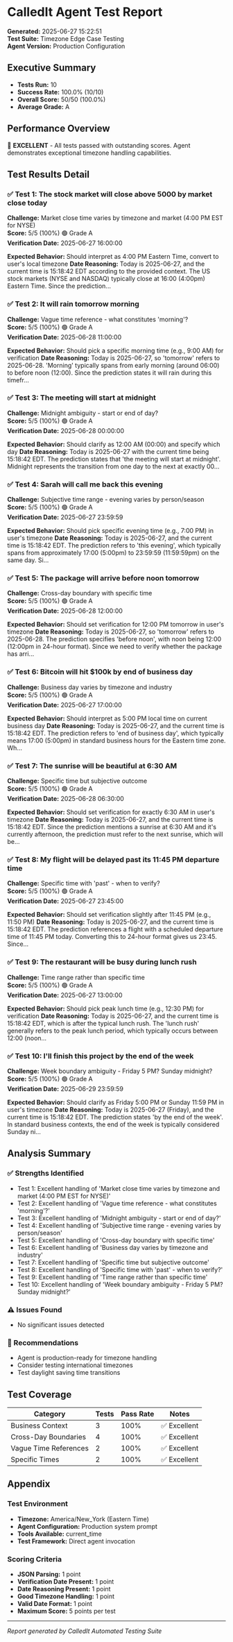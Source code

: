 # CalledIt Agent Test Report

**Generated:** 2025-06-27 15:22:51  
**Test Suite:** Timezone Edge Case Testing  
**Agent Version:** Production Configuration  

## Executive Summary

- **Tests Run:** 10
- **Success Rate:** 100.0% (10/10)
- **Overall Score:** 50/50 (100.0%)
- **Average Grade:** A

## Performance Overview

🎉 **EXCELLENT** - All tests passed with outstanding scores. Agent demonstrates exceptional timezone handling capabilities.

## Test Results Detail

### ✅ Test 1: The stock market will close above 5000 by market close today

**Challenge:** Market close time varies by timezone and market (4:00 PM EST for NYSE)  
**Score:** 5/5 (100%) 🟢 Grade A  
**Verification Date:** 2025-06-27 16:00:00  

**Expected Behavior:** Should interpret as 4:00 PM Eastern Time, convert to user's local timezone
**Date Reasoning:** Today is 2025-06-27, and the current time is 15:18:42 EDT according to the provided context. The US stock markets (NYSE and NASDAQ) typically close at 16:00 (4:00pm) Eastern Time. Since the prediction...

### ✅ Test 2: It will rain tomorrow morning

**Challenge:** Vague time reference - what constitutes 'morning'?  
**Score:** 5/5 (100%) 🟢 Grade A  
**Verification Date:** 2025-06-28 11:00:00  

**Expected Behavior:** Should pick a specific morning time (e.g., 9:00 AM) for verification
**Date Reasoning:** Today is 2025-06-27, so 'tomorrow' refers to 2025-06-28. 'Morning' typically spans from early morning (around 06:00) to before noon (12:00). Since the prediction states it will rain during this timefr...

### ✅ Test 3: The meeting will start at midnight

**Challenge:** Midnight ambiguity - start or end of day?  
**Score:** 5/5 (100%) 🟢 Grade A  
**Verification Date:** 2025-06-28 00:00:00  

**Expected Behavior:** Should clarify as 12:00 AM (00:00) and specify which day
**Date Reasoning:** Today is 2025-06-27 with the current time being 15:18:42 EDT. The prediction states that 'the meeting will start at midnight'. Midnight represents the transition from one day to the next at exactly 00...

### ✅ Test 4: Sarah will call me back this evening

**Challenge:** Subjective time range - evening varies by person/season  
**Score:** 5/5 (100%) 🟢 Grade A  
**Verification Date:** 2025-06-27 23:59:59  

**Expected Behavior:** Should pick specific evening time (e.g., 7:00 PM) in user's timezone
**Date Reasoning:** Today is 2025-06-27, and the current time is 15:18:42 EDT. The prediction refers to 'this evening', which typically spans from approximately 17:00 (5:00pm) to 23:59:59 (11:59:59pm) on the same day. Si...

### ✅ Test 5: The package will arrive before noon tomorrow

**Challenge:** Cross-day boundary with specific time  
**Score:** 5/5 (100%) 🟢 Grade A  
**Verification Date:** 2025-06-28 12:00:00  

**Expected Behavior:** Should set verification for 12:00 PM tomorrow in user's timezone
**Date Reasoning:** Today is 2025-06-27, so 'tomorrow' refers to 2025-06-28. The prediction specifies 'before noon', with noon being 12:00 (12:00pm in 24-hour format). Since we need to verify whether the package has arri...

### ✅ Test 6: Bitcoin will hit $100k by end of business day

**Challenge:** Business day varies by timezone and industry  
**Score:** 5/5 (100%) 🟢 Grade A  
**Verification Date:** 2025-06-27 17:00:00  

**Expected Behavior:** Should interpret as 5:00 PM local time on current business day
**Date Reasoning:** Today is 2025-06-27, and the current time is 15:18:42 EDT. The prediction refers to 'end of business day', which typically means 17:00 (5:00pm) in standard business hours for the Eastern time zone. Wh...

### ✅ Test 7: The sunrise will be beautiful at 6:30 AM

**Challenge:** Specific time but subjective outcome  
**Score:** 5/5 (100%) 🟢 Grade A  
**Verification Date:** 2025-06-28 06:30:00  

**Expected Behavior:** Should set verification for exactly 6:30 AM in user's timezone
**Date Reasoning:** Today is 2025-06-27, and the current time is 15:18:42 EDT. Since the prediction mentions a sunrise at 6:30 AM and it's currently afternoon, the prediction must refer to the next sunrise, which will be...

### ✅ Test 8: My flight will be delayed past its 11:45 PM departure time

**Challenge:** Specific time with 'past' - when to verify?  
**Score:** 5/5 (100%) 🟢 Grade A  
**Verification Date:** 2025-06-27 23:45:00  

**Expected Behavior:** Should set verification slightly after 11:45 PM (e.g., 11:50 PM)
**Date Reasoning:** Today is 2025-06-27, and the current time is 15:18:42 EDT. The prediction references a flight with a scheduled departure time of 11:45 PM today. Converting this to 24-hour format gives us 23:45. Since...

### ✅ Test 9: The restaurant will be busy during lunch rush

**Challenge:** Time range rather than specific time  
**Score:** 5/5 (100%) 🟢 Grade A  
**Verification Date:** 2025-06-27 13:00:00  

**Expected Behavior:** Should pick peak lunch time (e.g., 12:30 PM) for verification
**Date Reasoning:** Today is 2025-06-27, and the current time is 15:18:42 EDT, which is after the typical lunch rush. The 'lunch rush' generally refers to the peak lunch period, which typically occurs between 12:00 (noon...

### ✅ Test 10: I'll finish this project by the end of the week

**Challenge:** Week boundary ambiguity - Friday 5 PM? Sunday midnight?  
**Score:** 5/5 (100%) 🟢 Grade A  
**Verification Date:** 2025-06-29 23:59:59  

**Expected Behavior:** Should clarify as Friday 5:00 PM or Sunday 11:59 PM in user's timezone
**Date Reasoning:** Today is 2025-06-27 (Friday), and the current time is 15:18:42 EDT. The prediction states 'by the end of the week'. In standard business contexts, the end of the week is typically considered Sunday ni...

## Analysis Summary

### ✅ Strengths Identified
- Test 1: Excellent handling of 'Market close time varies by timezone and market (4:00 PM EST for NYSE)'
- Test 2: Excellent handling of 'Vague time reference - what constitutes 'morning'?'
- Test 3: Excellent handling of 'Midnight ambiguity - start or end of day?'
- Test 4: Excellent handling of 'Subjective time range - evening varies by person/season'
- Test 5: Excellent handling of 'Cross-day boundary with specific time'
- Test 6: Excellent handling of 'Business day varies by timezone and industry'
- Test 7: Excellent handling of 'Specific time but subjective outcome'
- Test 8: Excellent handling of 'Specific time with 'past' - when to verify?'
- Test 9: Excellent handling of 'Time range rather than specific time'
- Test 10: Excellent handling of 'Week boundary ambiguity - Friday 5 PM? Sunday midnight?'

### ⚠️ Issues Found
- No significant issues detected

### 🚀 Recommendations
- Agent is production-ready for timezone handling
- Consider testing international timezones
- Test daylight saving time transitions

## Test Coverage

| Category | Tests | Pass Rate | Notes |
|----------|-------|-----------|-------|
| Business Context | 3 | 100% | ✅ Excellent |
| Cross-Day Boundaries | 4 | 100% | ✅ Excellent |
| Vague Time References | 2 | 100% | ✅ Excellent |
| Specific Times | 2 | 100% | ✅ Excellent |

## Appendix

### Test Environment
- **Timezone:** America/New_York (Eastern Time)
- **Agent Configuration:** Production system prompt
- **Tools Available:** current_time
- **Test Framework:** Direct agent invocation

### Scoring Criteria
- **JSON Parsing:** 1 point
- **Verification Date Present:** 1 point  
- **Date Reasoning Present:** 1 point
- **Good Timezone Handling:** 1 point
- **Valid Date Format:** 1 point
- **Maximum Score:** 5 points per test

---
*Report generated by CalledIt Automated Testing Suite*
